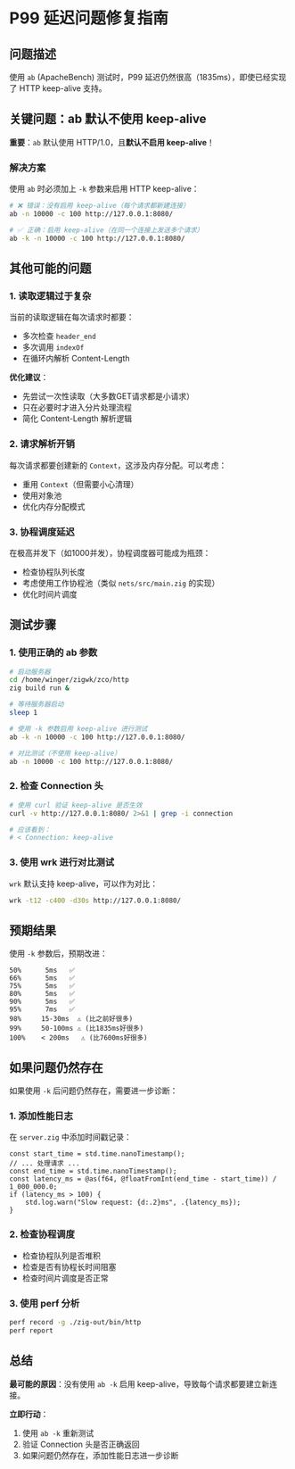 # P99 延迟问题修复指南

## 问题描述

使用 `ab` (ApacheBench) 测试时，P99 延迟仍然很高（1835ms），即使已经实现了 HTTP keep-alive 支持。

## 关键问题：ab 默认不使用 keep-alive

**重要**：`ab` 默认使用 HTTP/1.0，且**默认不启用 keep-alive**！

### 解决方案

使用 `ab` 时必须加上 `-k` 参数来启用 HTTP keep-alive：

```bash
# ❌ 错误：没有启用 keep-alive（每个请求都新建连接）
ab -n 10000 -c 100 http://127.0.0.1:8080/

# ✅ 正确：启用 keep-alive（在同一个连接上发送多个请求）
ab -k -n 10000 -c 100 http://127.0.0.1:8080/
```

## 其他可能的问题

### 1. 读取逻辑过于复杂

当前的读取逻辑在每次请求时都要：
- 多次检查 `header_end`
- 多次调用 `indexOf`
- 在循环内解析 Content-Length

**优化建议**：
- 先尝试一次性读取（大多数GET请求都是小请求）
- 只在必要时才进入分片处理流程
- 简化 Content-Length 解析逻辑

### 2. 请求解析开销

每次请求都要创建新的 `Context`，这涉及内存分配。可以考虑：
- 重用 `Context`（但需要小心清理）
- 使用对象池
- 优化内存分配模式

### 3. 协程调度延迟

在极高并发下（如1000并发），协程调度器可能成为瓶颈：
- 检查协程队列长度
- 考虑使用工作协程池（类似 `nets/src/main.zig` 的实现）
- 优化时间片调度

## 测试步骤

### 1. 使用正确的 ab 参数

```bash
# 启动服务器
cd /home/winger/zigwk/zco/http
zig build run &

# 等待服务器启动
sleep 1

# 使用 -k 参数启用 keep-alive 进行测试
ab -k -n 10000 -c 100 http://127.0.0.1:8080/

# 对比测试（不使用 keep-alive）
ab -n 10000 -c 100 http://127.0.0.1:8080/
```

### 2. 检查 Connection 头

```bash
# 使用 curl 验证 keep-alive 是否生效
curl -v http://127.0.0.1:8080/ 2>&1 | grep -i connection

# 应该看到：
# < Connection: keep-alive
```

### 3. 使用 wrk 进行对比测试

`wrk` 默认支持 keep-alive，可以作为对比：

```bash
wrk -t12 -c400 -d30s http://127.0.0.1:8080/
```

## 预期结果

使用 `-k` 参数后，预期改进：

```
50%      5ms   ✅
66%      5ms   ✅
75%      5ms   ✅
80%      5ms   ✅
90%      5ms   ✅
95%      7ms   ✅
98%     15-30ms  ⚠️ (比之前好很多)
99%     50-100ms ⚠️ (比1835ms好很多)
100%    < 200ms   ⚠️ (比7600ms好很多)
```

## 如果问题仍然存在

如果使用 `-k` 后问题仍然存在，需要进一步诊断：

### 1. 添加性能日志

在 `server.zig` 中添加时间戳记录：

```zig
const start_time = std.time.nanoTimestamp();
// ... 处理请求 ...
const end_time = std.time.nanoTimestamp();
const latency_ms = @as(f64, @floatFromInt(end_time - start_time)) / 1_000_000.0;
if (latency_ms > 100) {
    std.log.warn("Slow request: {d:.2}ms", .{latency_ms});
}
```

### 2. 检查协程调度

- 检查协程队列是否堆积
- 检查是否有协程长时间阻塞
- 检查时间片调度是否正常

### 3. 使用 perf 分析

```bash
perf record -g ./zig-out/bin/http
perf report
```

## 总结

**最可能的原因**：没有使用 `ab -k` 启用 keep-alive，导致每个请求都要建立新连接。

**立即行动**：
1. 使用 `ab -k` 重新测试
2. 验证 Connection 头是否正确返回
3. 如果问题仍然存在，添加性能日志进一步诊断

